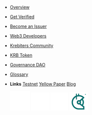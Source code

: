 - [Overview](/#main)
- [Get Verified](get_verified)
- [Become an Issuer](issuer)
- [Web3 Developers](developers)
- [Krebiters Community](krebiters)
- [KRB Token](krb)
- [Governance DAO](dao)
- [Glossary](_glossary)
- **Links**
  [Testnet](https://testnet.krebit.id)
  [Yellow Paper](https://ipfs.io/ipfs/QmacmL7Dwh1gW6ksyheyQwgGf6oDLoYPUgev5LKDt8xcXU?filename=Krebit%20YellowPaper%20v0.3.pdf)
  [Blog](https://publish0x.com/krebit)

  [![GitHub](/img/github.png ":size=20")](https://github.com/KrebitDAO)
  [![Twitter](/img/twitter.png ":size=30")](https://twitter.com/KrebitID)
  [![Discord](/img/discord.png ":size=30")](https://discord.gg/y7sMYVjxrd)
  [![Gitcoin](/img/gitcoin.png ":size=30")](https://gitcoin.co/grants/3522/krebit)
